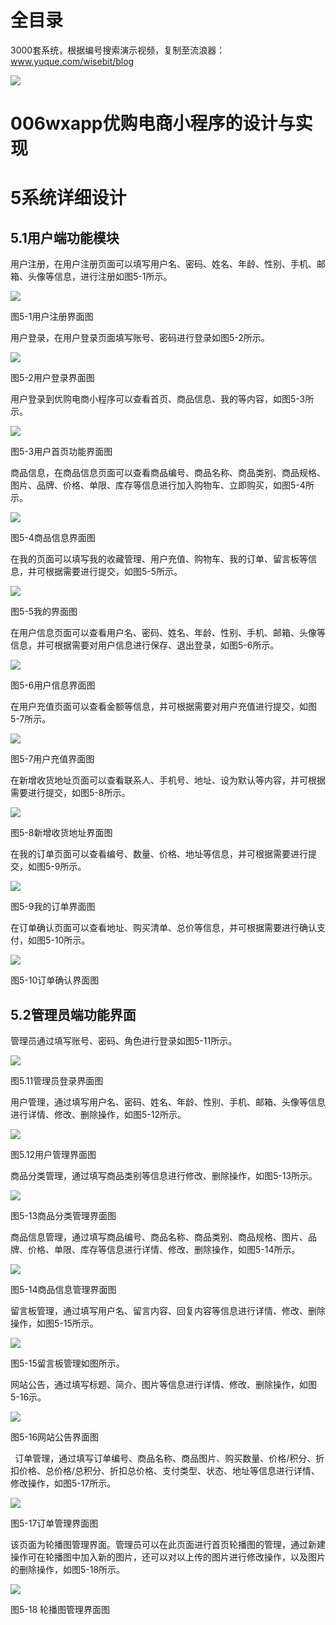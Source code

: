 # 全目录

3000套系统，根据编号搜索演示视频，复制至流浪器：www.yuque.com/wisebit/blog


![](https://bitwise.oss-cn-heyuan.aliyuncs.com/2024/11/06/qq_wechat.png)
# 006wxapp优购电商小程序的设计与实现
# 5系统详细设计
## 5.1用户端功能模块
用户注册，在用户注册页面可以填写用户名、密码、姓名、年龄、性别、手机、邮箱、头像等信息，进行注册如图5-1所示。

![](/md/blog.014.png)

图5-1用户注册界面图

用户登录，在用户登录页面填写账号、密码进行登录如图5-2所示。

![](/md/blog.015.png)

图5-2用户登录界面图




用户登录到优购电商小程序可以查看首页、商品信息、我的等内容，如图5-3所示。

![](/md/blog.016.png)

图5-3用户首页功能界面图

商品信息，在商品信息页面可以查看商品编号、商品名称、商品类别、商品规格、图片、品牌、价格、单限、库存等信息进行加入购物车、立即购买，如图5-4所示。

![](/md/blog.017.png)

图5-4商品信息界面图

在我的页面可以填写我的收藏管理、用户充值、购物车、我的订单、留言板等信息，并可根据需要进行提交，如图5-5所示。

![](/md/blog.018.png)

图5-5我的界面图

在用户信息页面可以查看用户名、密码、姓名、年龄、性别、手机、邮箱、头像等信息，并可根据需要对用户信息进行保存、退出登录，如图5-6所示。

![](/md/blog.019.png)

图5-6用户信息界面图

在用户充值页面可以查看金额等信息，并可根据需要对用户充值进行提交，如图5-7所示。

![](/md/blog.020.png)

图5-7用户充值界面图

在新增收货地址页面可以查看联系人、手机号、地址、设为默认等内容，并可根据需要进行提交，如图5-8所示。

![](/md/blog.021.png)

图5-8新增收货地址界面图

在我的订单页面可以查看编号、数量、价格、地址等信息，并可根据需要进行提交，如图5-9所示。

![](/md/blog.022.png)

图5-9我的订单界面图

在订单确认页面可以查看地址、购买清单、总价等信息，并可根据需要进行确认支付，如图5-10所示。

![](/md/blog.023.png)

图5-10订单确认界面图




## 5.2管理员端功能界面

管理员通过填写账号、密码、角色进行登录如图5-11所示。

![](/md/blog.024.png)

图5.11管理员登录界面图

用户管理，通过填写用户名、密码、姓名、年龄、性别、手机、邮箱、头像等信息进行详情、修改、删除操作，如图5-12所示。

![](/md/blog.025.png)

图5.12用户管理界面图

商品分类管理，通过填写商品类别等信息进行修改、删除操作，如图5-13所示。

![](/md/blog.026.png)

图5-13商品分类管理界面图



商品信息管理，通过填写商品编号、商品名称、商品类别、商品规格、图片、品牌、价格、单限、库存等信息进行详情、修改、删除操作，如图5-14所示。

![](/md/blog.027.png)

图5-14商品信息管理界面图


留言板管理，通过填写用户名、留言内容、回复内容等信息进行详情、修改、删除操作，如图5-15所示。

![](/md/blog.028.png)

图5-15留言板管理如图所示。


网站公告，通过填写标题、简介、图片等信息进行详情、修改、删除操作，如图5-16示。

![](/md/blog.029.png)

图5-16网站公告界面图

` `订单管理，通过填写订单编号、商品名称、商品图片、购买数量、价格/积分、折扣价格、总价格/总积分、折扣总价格、支付类型、状态、地址等信息进行详情、修改操作，如图5-17所示。

![](/md/blog.030.png)

图5-17订单管理界面图

该页面为轮播图管理界面。管理员可以在此页面进行首页轮播图的管理，通过新建操作可在轮播图中加入新的图片，还可以对以上传的图片进行修改操作，以及图片的删除操作，如图5-18所示。

![](/md/blog.031.png)

图5-18 轮播图管理界面图







